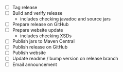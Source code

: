 - [ ] Tag release
- [ ] Build and verify release
  - includes checking javadoc and source jars
- [ ] Prepare release on GitHub
- [ ] Prepare website update
  - includes checking XSDs
- [ ] Publish jars to Maven Central
- [ ] Publish release on GitHub
- [ ] Publish website
- [ ] Update readme / bump version on release branch
- [ ] Email announcement
